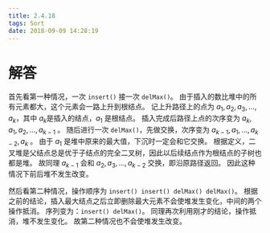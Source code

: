 ```yaml
---
title: 2.4.18
tags: Sort
date: 2018-09-09 14:28:19
---
```


# 解答

首先看第一种情况，一次 `insert()` 接一次 `delMax()`。
由于插入的数比堆中的所有元素都大，这个元素会一路上升到根结点。
记上升路径上的点为 $a_1,a_2,a_3, \dots , a_k$，其中 $a_k$是插入的结点，$a_1$ 是根结点。
插入完成后路径上点的次序变为 $a_k, a_1, a_2, \dots, a_{k-1}$ 。
随后进行一次 `delMax()`，先做交换，次序变为 $a_{k-1}, a_1, \dots, a_{k-2}, a_k$ 。
由于 $a_1$ 是堆中原来的最大值，下沉时一定会和它交换。
根据定义，二叉堆是父结点总是优于子结点的完全二叉树，因此以后续结点作为根结点的子树也都是堆。
故同理 $a_{k-1}$ 会和 $a_2, a_3, \dots,a_{k-2}$ 交换，即沿原路径返回。
因此这种情况下前后堆不发生改变。

然后看第二种情况，操作顺序为 `insert() insert() delMax() delMax()`。
根据之前的结论，插入最大结点之后立即删除最大元素不会使堆发生变化，中间的两个操作抵消。
序列变为：`insert() delMax()`。
同理再次利用刚才的结论，操作抵消，堆不发生变化。
故第二种情况也不会使堆发生改变。
